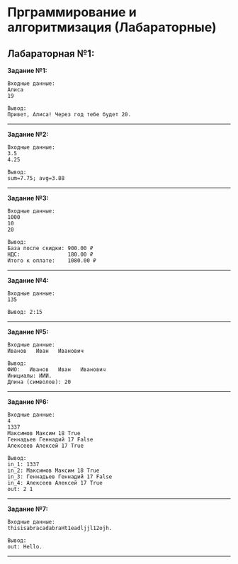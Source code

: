 <h1>Прграммирование и алгоритмизация (Лабараторные)</h1>

<h2>Лабараторная №1:</h2>

**Задание №1:**
```
Входные данные:
Алиса
19

Вывод:
Привет, Алиса! Через год тебе будет 20.
```
-------------------------------------------
**Задание №2:**
```
Входные данные:
3.5
4.25

Вывод:
sum=7.75; avg=3.88
```
-------------------------------------------
**Задание №3:**
```
Входные данные:
1000
10
20

Вывод: 
База после скидки: 900.00 ₽
НДС:               180.00 ₽
Итого к оплате:    1080.00 ₽
```
-------------------------------------------
**Задание №4:**
```
Входные данные:
135

Вывод: 2:15
```
-------------------------------------------
**Задание №5:**
```
Входные данные:
Иванов   Иван   Иванович

Вывод:
ФИО:   Иванов   Иван   Иванович  
Инициалы: ИИИ.
Длина (символов): 20
```
-------------------------------------------
**Задание №6:**
```
Входные данные:
4
1337
Максимов Максим 18 True
Геннадьев Геннадий 17 False
Алексеев Алексей 17 True

Вывод:
in_1: 1337
in_2: Максимов Максим 18 True
in_3: Геннадьев Геннадий 17 False
in_4: Алексеев Алексей 17 True
out: 2 1
```
-------------------------------------------
**Задание №7:**
```
Входные данные:
thisisabracadabraHt1eadljjl12ojh.

Вывод:
out: Hello.
```
-------------------------------------------